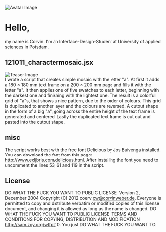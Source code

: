 
![Avatar Image](https://raw.github.com/fabiantheblind/auto-typo-adbe-id/master/coerv/avatar.png)

Hello,
=====
my name is Corvin. I'm an Interface-Design-Student at University of applied sciences in Potsdam.  

121011_charactermosaic.jsx
-------------------------------------
![Teaser Image](https://raw.github.com/fabiantheblind/auto-typo-adbe-id/master/coerv/teaser.png)   
I wrote a script that creates simple mosaic with the letter "a".
At first it adds a 180 × 180 mm text frame on a 200 × 200 mm page and fills it with the letter "a". It then applies one of five swatches to each letter, beginning with the darkest one and finishing with the lightest one. The result is a colorful grid of "a"s, that shows a nice pattern, due to the order of colours.
This grid is duplicated to another layer and the colours are reversed. A cutout shape in the form of a big "a", going across the entire height of the text frame is generated and centered. Lastly the duplicated text frame is cut out and pasted into the cutout shape.  

misc
----
The script works best with the free font Delicious by Jos Buivenga installed. You can download the font from this page: http://www.exljbris.com/delicious.html. After installing the font you need to uncomment the lines 53, 61 and 119 in the script.

License
--------
DO WHAT THE FUCK YOU WANT TO PUBLIC LICENSE  Version 2, December 2004
Copyright (C) 2012 coerv cw@corvinweber.de. Everyone is permitted to copy and distribute verbatim or modified copies of this license document, and changing it is allowed as long as the name is changed.
DO WHAT THE FUCK YOU WANT TO PUBLIC LICENSE  TERMS AND CONDITIONS FOR COPYING, DISTRIBUTION AND MODIFICATION  http://sam.zoy.org/wtfpl/
0. You just DO WHAT THE FUCK YOU WANT TO.
